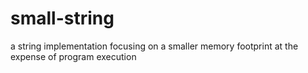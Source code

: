 # small-string
a string implementation focusing on a smaller memory footprint at the expense of program execution
